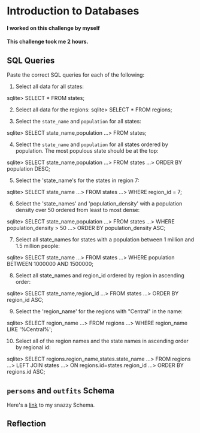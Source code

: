 # Introduction to Databases

#### I worked on this challenge by myself
#### This challenge took me 2 hours.

## SQL Queries

Paste the correct SQL queries for each of the following:

1. Select all data for all states: 

sqlite> SELECT * FROM states;

2. Select all data for the regions: 
sqlite> SELECT * FROM regions;

3. Select the `state_name` and `population` for all states: 

sqlite> SELECT state_name,population
   ...> FROM states;

4. Select the `state_name` and `population` for all states ordered by
population. The most populous state should be at the top:

sqlite> SELECT state_name,population
   ...> FROM states
   ...> ORDER BY population DESC;

5. Select the 'state_name's for the states in region 7:

sqlite> SELECT state_name
   ...> FROM states
   ...> WHERE region_id = 7;

6. Select the 'state_names' and 'population_density' with a population
density over 50 ordered from least to most dense:

sqlite> SELECT state_name,population
   ...> FROM states
   ...> WHERE population_density > 50
   ...> ORDER BY population_density ASC;

7. Select all state_names for states with a population between 1 million and 1.5 million people:

sqlite> SELECT state_name
   ...> FROM states
   ...> WHERE population BETWEEN 1000000 AND 1500000;

8. Select all state_names and region_id ordered by region in ascending order:

sqlite> SELECT state_name,region_id
   ...> FROM states
   ...> ORDER BY region_id ASC;

9. Select the 'region_name' for the regions with "Central" in the name:

sqlite> SELECT region_name
   ...> FROM regions
   ...> WHERE region_name LIKE '%Central%';

10. Select all of the region names and the state names in ascending order by regional id:

sqlite> SELECT regions.region_name,states.state_name
   ...> FROM regions
   ...> LEFT JOIN states
   ...> ON regions.id=states.region_id
   ...> ORDER BY regions.id ASC;

## `persons` and `outfits` Schema
Here's a [link](./outfit_db.png) to my snazzy Schema.


## Reflection


<!--

What are databases for?

Databases allow you to store and access data. They are especially
useful for large amounts of data, because they can make it easy to
quickly and efficiently organize and access information.

What is a one-to-many relationship?

A one-to-many relationship describes how one type of data relates to
another. As the name suggests, ONE type of data will have many
instances - and in database theory, these may be stored in separate
tables. For example, each region_name in the regions table from the
exercise above has many states in it (the states are listed in
states.state_name). The relationship between region_name and
state_name is one-to-many.

There are also one-to-one and many-to-many relationship types in DB
theory.

What is a primary key? What is a foreign key? How can you determine
which is which?

A primary key is a number that uniquely identifies each instance in a
database. A foreign key is a number on a different table that matches
the primary key, thereby linking the two together. You have to set the
relationship of primary key and foreign key in order to integrate
separate tables in a database management system.

How can you select information out of a SQL database? What are some
general guidelines for that?

SELECT is the command used to select information out of an SQL
database. There are lots of commands and guidelines that can be added
to SELECT, to limit or define what data you want to access, how you
want to display it, etc. General quidelines for selecting information:
seems like ALL CAPS for db query commands; dot notation for field
names within tables; semicolon tells the console that you're ready to
execute the command. Many of the guidelines seem like programming
language basics.




-->



